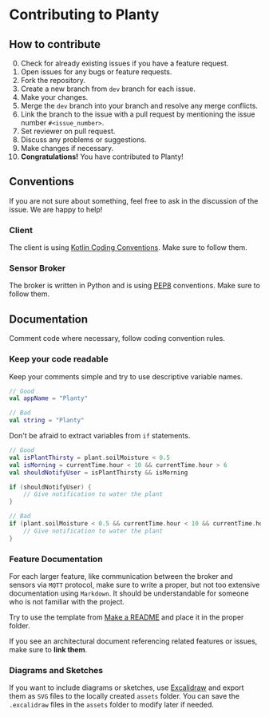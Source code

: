 # Contributing to Planty

## How to contribute

0. Check for already existing issues if you have a feature request.
1. Open issues for any bugs or feature requests.
2. Fork the repository.
3. Create a new branch from `dev` branch for each issue.
4. Make your changes.
5. Merge the `dev` branch into your branch and resolve any merge conflicts.
6. Link the branch to the issue with a pull request by mentioning the issue number `#<issue_number>`.
7. Set reviewer on pull request.
8. Discuss any problems or suggestions.
9. Make changes if necessary.
10. **Congratulations!** You have contributed to Planty!

## Conventions

If you are not sure about something, feel free to ask in the discussion of the issue. We are happy to help!

### Client

The client is using [Kotlin Coding Conventions](https://kotlinlang.org/docs/reference/coding-conventions.html). Make sure to follow them.

### Sensor Broker

The broker is written in Python and is using [PEP8](https://www.python.org/dev/peps/pep-0008/) conventions. Make sure to follow them.

## Documentation

Comment code where necessary, follow coding convention rules.

### Keep your code readable

Keep your comments simple and try to use descriptive variable names.

```kotlin
// Good
val appName = "Planty"
```

```kotlin
// Bad
val string = "Planty"
```

Don't be afraid to extract variables from `if` statements.

```kotlin
// Good
val isPlantThirsty = plant.soilMoisture < 0.5
val isMorning = currentTime.hour < 10 && currentTime.hour > 6
val shouldNotifyUser = isPlantThirsty && isMorning

if (shouldNotifyUser) {
    // Give notification to water the plant
}
```

```kotlin
// Bad
if (plant.soilMoisture < 0.5 && currentTime.hour < 10 && currentTime.hour > 6) {
    // Give notification to water the plant
}
```

### Feature Documentation

For each larger feature, like communication between the broker and sensors via `MQTT` protocol, make sure to write a proper, but not too extensive documentation using `Markdown`. It should be understandable for someone who is not familiar with the project.

Try to use the template from [Make a README](https://www.makeareadme.com/) and place it in the proper folder.

If you see an architectural document referencing related features or issues, make sure to **link them**.

### Diagrams and Sketches

If you want to include diagrams or sketches, use [Excalidraw](https://excalidraw.com/) and export them as `SVG` files to the locally created `assets` folder. You can save the `.excalidraw` files in the `assets` folder to modify later if needed.
